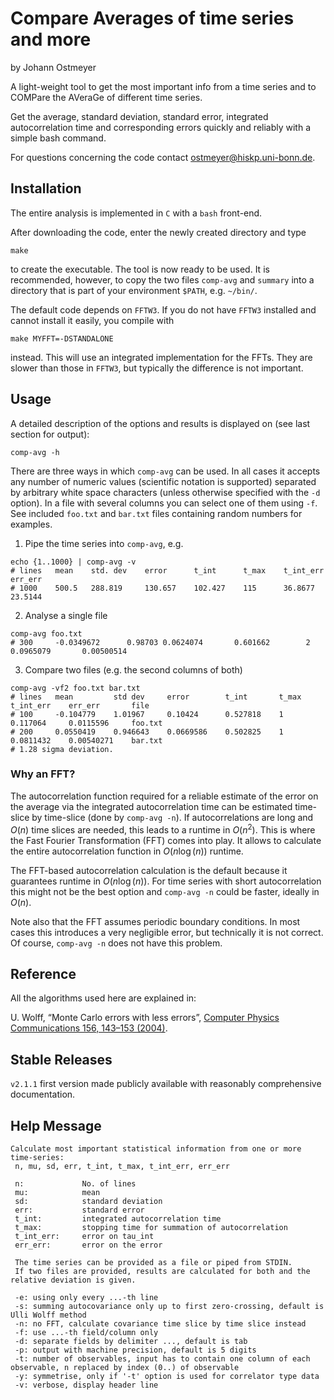 # Compare Averages of time series and more

by Johann Ostmeyer

A light-weight tool to get the most important info from a time series and to COMPare the AVeraGe of different time series.

Get the average, standard deviation, standard error, integrated autocorrelation time and corresponding errors quickly and reliably with a simple bash command.

For questions concerning the code contact [ostmeyer@hiskp.uni-bonn.de](mailto:ostmeyer@hiskp.uni-bonn.de).

## Installation

The entire analysis is implemented in `C` with a `bash` front-end.

After downloading the code, enter the newly created directory and type
```
make
```
to create the executable. The tool is now ready to be used. It is recommended, however, to copy the two files `comp-avg` and `summary` into a directory that is part of your environment `$PATH`, e.g. `~/bin/`.

The default code depends on `FFTW3`. If you do not have `FFTW3` installed and cannot install it easily, you compile with
```
make MYFFT=-DSTANDALONE
```
instead. This will use an integrated implementation for the FFTs. They are slower than those in `FFTW3`, but typically the difference is not important.

## Usage

A detailed description of the options and results is displayed on (see last section for output):
```
comp-avg -h
```

There are three ways in which `comp-avg` can be used. In all cases it accepts any number of numeric values (scientific notation is supported) separated by arbitrary white space characters (unless otherwise specified with the `-d` option). In a file with several columns you can select one of them using `-f`. See included `foo.txt` and `bar.txt` files containing random numbers for examples.

1. Pipe the time series into `comp-avg`, e.g.
```
echo {1..1000} | comp-avg -v
# lines   mean    std. dev    error      t_int      t_max    t_int_err    err_err
# 1000    500.5   288.819     130.657    102.427    115      36.8677      23.5144
```
2. Analyse a single file
```
comp-avg foo.txt
# 300     -0.0349672      0.98703 0.0624074       0.601662        2       0.0965079       0.00500514
```
3. Compare two files (e.g. the second columns of both)
```
comp-avg -vf2 foo.txt bar.txt
# lines   mean         std dev     error        t_int       t_max    t_int_err    err_err       file
# 100     -0.104779    1.01967     0.10424      0.527818    1        0.117064     0.0115596     foo.txt
# 200     0.0550419    0.946643    0.0669586    0.502825    1        0.0811432    0.00540271    bar.txt
# 1.28 sigma deviation.
```

### Why an FFT?
The autocorrelation function required for a reliable estimate of the error on the average via the integrated autocorrelation time can be estimated time-slice by time-slice (done by `comp-avg -n`). If autocorrelations are long and $O(n)$ time slices are needed, this leads to a runtime in $O(n^2)$. This is where the Fast Fourier Transformation (FFT) comes into play. It allows to calculate the entire autocorrelation function in $O(n \log(n))$ runtime.

The FFT-based autocorrelation calculation is the default because it guarantees runtime in $O(n \log(n))$. For time series with short autocorrelation this might not be the best option and `comp-avg -n` could be faster, ideally in $O(n)$.

Note also that the FFT assumes periodic boundary conditions. In most cases this introduces a very negligible error, but technically it is not correct. Of course, `comp-avg -n` does not have this problem.

## Reference

All the algorithms used here are explained in:

U. Wolff, “Monte Carlo errors with less errors”, [Computer Physics Communications 156, 143–153 (2004)](https://www.sciencedirect.com/science/article/pii/S0010465503004673).

## Stable Releases

`v2.1.1` first version made publicly available with reasonably comprehensive documentation.

## Help Message

```
Calculate most important statistical information from one or more time-series:
 n, mu, sd, err, t_int, t_max, t_int_err, err_err

 n:             No. of lines
 mu:            mean
 sd:            standard deviation
 err:           standard error
 t_int:         integrated autocorrelation time
 t_max:         stopping time for summation of autocorrelation
 t_int_err:     error on tau_int
 err_err:       error on the error

 The time series can be provided as a file or piped from STDIN.
 If two files are provided, results are calculated for both and the relative deviation is given.

 -e: using only every ...-th line
 -s: summing autocovariance only up to first zero-crossing, default is Ulli Wolff method
 -n: no FFT, calculate covariance time slice by time slice instead
 -f: use ...-th field/column only
 -d: separate fields by delimiter ..., default is tab
 -p: output with machine precision, default is 5 digits
 -t: number of observables, input has to contain one column of each observable, n replaced by index (0..) of observable
 -y: symmetrise, only if '-t' option is used for correlator type data
 -v: verbose, display header line
```
